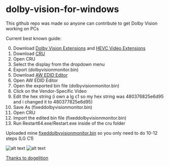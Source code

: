 # dolby-vision-for-windows

This github repo was made so anyone can contribute to get Dolby Vision working on PCs

Current best known guide:

0. Download [Dolby Vision Extensions](https://www.microsoft.com/en-gb/p/dolby-vision-extensions/9pltg1lwphlf) and [HEVC Video Extensions](https://apps.microsoft.com/detail/9NMZLZ57R3T7?hl=en-US&gl=US)
1. Download [CRU](https://www.monitortests.com/forum/Thread-Custom-Resolution-Utility-CRU)
2. Open CRU
3. Select the display from the dropdown menu
4. Export (dolbyvisionmonitor.bin)
5. Download [AW EDID Editor](https://www.analogway.com/emea/products/software-tools/aw-edid-editor/)
6. Open AW EDID Editor
6. Open the exported bin file (dolbyvisionmonitor.bin)
7. Click on the Vendor-Specific Video
8. Edit the hex string (i own a lg c1 so my hex string was 480376825e6d95 and i changed it to 480377825e6d95)
9. Save As (fixeddolbyvisionmonitor.bin)
10. Open CRU
11. Import the edited bin file (fixeddolbyvisionmonitor.bin)
12. Run Restart64.exe/Restart.exe inside of the cru folder

Uploaded mine [fixeddolbyvisionmonitor.bin](https://github.com/balu100/dolby-vision-for-windows/raw/main/fixeddolbyvisionmonitor.bin) so you only need to do 10-12 steps (LG C1)

![alt text](https://raw.githubusercontent.com/balu100/dolby-vision-for-windows/main/app.png)
![alt text](https://raw.githubusercontent.com/balu100/dolby-vision-for-windows/main/displaysettings.png)

[Thanks to dogelition](https://linustechtips.com/topic/1145733-get-dolby-vision-instead-of-hdr10-on-windows-10/?do=findComment&comment=16314256](https://linustechtips.com/topic/1145733-get-dolby-vision-instead-of-hdr10-on-windows-10/?do=findComment&comment=16297672)https://linustechtips.com/topic/1145733-get-dolby-vision-instead-of-hdr10-on-windows-10/?do=findComment&comment=16297672)
